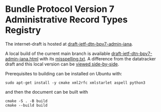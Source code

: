 # Bundle Protocol Version 7 Administrative Record Types Registry

The internet-draft is hosted at [draft-ietf-dtn-bpv7-admin-iana](https://datatracker.ietf.org/doc/draft-ietf-dtn-bpv7-admin-iana/).

A local build of the current main branch is available [draft-ietf-dtn-bpv7-admin-iana.html](https://briansipos.github.io/dtn-bpv7-admin-iana/draft-ietf-dtn-bpv7-admin-iana.html) with its [misspelling.txt](https://briansipos.github.io/dtn-bpv7-admin-iana/misspelling.txt).
A difference from the datatracker draft and this local version can be [viewed side-by-side](https://author-tools.ietf.org/diff?doc_1=draft-ietf-dtn-bpv7-admin-iana&url_2=https://briansipos.github.io/dtn-neighbor-msg/draft-ietf-dtn-bpv7-admin-iana.txt&raw=1).

Prerequisites to building can be installed on Ubuntu with:
```
sudo apt-get install -y cmake xml2rfc xmlstarlet aspell python3
```
and then the document can be built with
```
cmake -S . -B build
cmake --build build
```
